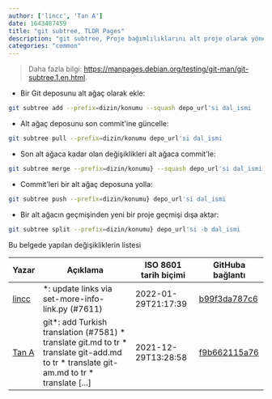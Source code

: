 ```yaml
---
author: ['lincc', 'Tan A']
date: 1643487459
title: "git subtree, TLDR Pages"
description: "git subtree, Proje bağımlılıklarını alt proje olarak yönetmeye yarayan bir araç."
categories: "common"
---
```

> Daha fazla bilgi: <https://manpages.debian.org/testing/git-man/git-subtree.1.en.html>.

- Bir Git deposunu alt ağaç olarak ekle:

```bash
git subtree add --prefix=dizin/konumu --squash depo_url'si dal_ismi
```

- Alt ağaç deposunu son commit'ine güncelle:

```bash
git subtree pull --prefix=dizin/konumu depo_url'si dal_ismi
```

- Son alt ağaca kadar olan değişiklikleri alt ağaca commit'le:

```bash
git subtree merge --prefix=dizin/konumu} --squash depo_url'si dal_ismi
```

- Commit'leri bir alt ağaç deposuna yolla:

```bash
git subtree push --prefix=dizin/konumu} depo_url'si dal_ismi
```

- Bir alt ağacın geçmişinden yeni bir proje geçmişi dışa aktar:

```bash
git subtree split --prefix=dizin/konumu} depo_url'si -b dal_ismi
```
Bu belgede yapılan değişikliklerin listesi


Yazar | Açıklama | ISO 8601 tarih biçimi | GitHuba bağlantı
------|-----|-----|-----
[lincc](mailto:46962923+blueskyson@users.noreply.github.com) | *: update links via set-more-info-link.py (#7611) | 2022-01-29T21:17:39 | [b99f3da787c6](https://github.com/tldr-pages/tldr/commit/b99f3da787c6f43a545b9cb5ebd8265b1367fbc4)
[Tan A](mailto:40173707+yutyo@users.noreply.github.com) | git*: add Turkish translation (#7581) * translate git.md to tr * translate git-add.md to tr * translate git-am.md to tr * translate [...] | 2021-12-29T13:28:58 | [f9b662115a76](https://github.com/tldr-pages/tldr/commit/f9b662115a765f843982cea237d608aab423e3f7)

